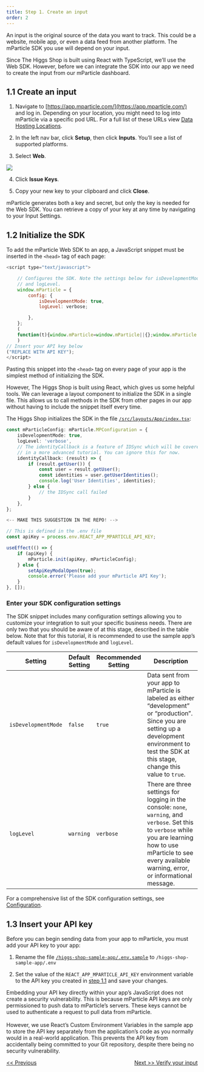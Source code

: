 ```yaml
---
title: Step 1. Create an input
order: 2
---
```


An input is the original source of the data you want to track. This could be a website, mobile app, or even a data feed from another platform. The mParticle SDK you use will depend on your input. 

Since The Higgs Shop is built using React with TypeScript, we’ll use the Web SDK. However, before we can integrate the SDK into our app we need to create the input from our mParticle dashboard.

## 1.1 Create an input

1. Navigate to [https://app.mparticle.com/](https://app.mparticle.com/) and log in. Depending on your location, you might need to log into mParticle via a specific pod URL. For a full list of these URLs view [Data Hosting Locations](https://docs.mparticle.com/developers/data-localization/#logging-into-mparticle).

2. In the left nav bar, click **Setup**, then click **Inputs**. You’ll see a list of supported platforms.

3. Select **Web**.

![](/images/web-e2e-screenshots/1-create-an-input/create-an-input-1.png)

4. Click **Issue Keys**.

5. Copy your new key to your clipboard and click **Close**.

<aside>
    mParticle generates both a key and secret, but only the key is needed for the Web SDK. You can retrieve a copy of your key at any time by navigating to your Input Settings. 
</aside>

## 1.2 Initialize the SDK

To add the mParticle Web SDK to an app, a JavaScript snippet must be inserted in the `<head>` tag of each page:

~~~javascript
<script type="text/javascript">

    // Configures the SDK. Note the settings below for isDevelopmentMode
    // and logLevel.
    window.mParticle = {
        config: {
            isDevelopmentMode: true,
            logLevel: verbose;

        },
    };
    (
    function(t){window.mParticle=window.mParticle||{};window.mParticle.EventType={Unknown:0,Navigation:1,Location:2,Search:3,Transaction:4,UserContent:5,UserPreference:6,Social:7,Other:8};window.mParticle.eCommerce={Cart:{}};window.mParticle.Identity={};window.mParticle.config=window.mParticle.config||{};window.mParticle.config.rq=[];window.mParticle.config.snippetVersion=2.3;window.mParticle.ready=function(t){window.mParticle.config.rq.push(t)};var e=["endSession","logError","logBaseEvent","logEvent","logForm","logLink","logPageView","setSessionAttribute","setAppName","setAppVersion","setOptOut","setPosition","startNewSession","startTrackingLocation","stopTrackingLocation"];var o=["setCurrencyCode","logCheckout"];var i=["identify","login","logout","modify"];e.forEach(function(t){window.mParticle[t]=n(t)});o.forEach(function(t){window.mParticle.eCommerce[t]=n(t,"eCommerce")});i.forEach(function(t){window.mParticle.Identity[t]=n(t,"Identity")});function n(e,o){return function(){if(o){e=o+"."+e}var t=Array.prototype.slice.call(arguments);t.unshift(e);window.mParticle.config.rq.push(t)}}var dpId,dpV,config=window.mParticle.config,env=config.isDevelopmentMode?1:0,dbUrl="?env="+env,dataPlan=window.mParticle.config.dataPlan;dataPlan&&(dpId=dataPlan.planId,dpV=dataPlan.planVersion,dpId&&(dpV&&(dpV<1||dpV>1e3)&&(dpV=null),dbUrl+="&plan_id="+dpId+(dpV?"&plan_version="+dpV:"")));var mp=document.createElement("script");mp.type="text/javascript";mp.async=true;mp.src=("https://jssdkcdns.mparticle.com/js/v2/"+t+"/mparticle.js" + dbUrl;var c=document.getElementsByTagName("script")[0];c.parentNode.insertBefore(mp,c)}
    )
// Insert your API key below
("REPLACE WITH API KEY");
</script>
~~~

Pasting this snippet into the `<head>` tag on every page of your app is the simplest method of initializing the SDK.

However, The Higgs Shop is built using React, which gives us some helpful tools. We can leverage a layout component to initialize the SDK in a single file. This allows us to call methods in the SDK from other pages in our app without having to include the snippet itself every time.

The Higgs Shop initializes the SDK in the file [`/src/layouts/App/index.tsx`](https://github.com/mParticle/mparticle-web-sample-apps/blob/main/core-sdk-samples/higgs-shop-sample-app/src/layouts/App/index.tsx):

~~~typescript
const mParticleConfig: mParticle.MPConfiguration = {
    isDevelopmentMode: true,
    logLevel: 'verbose',
    // The identityCallback is a feature of IDSync which will be covered
    // in a more advanced tutorial. You can ignore this for now.
    identityCallback: (result) => {
        if (result.getUser()) {
            const user = result.getUser();
            const identities = user.getUserIdentities();
            console.log('User Identities', identities);
        } else {
            // the IDSync call failed
        }
    },
};

<-- MAKE THIS SUGGESTION IN THE REPO! -->

// This is defined in the .env file
const apiKey = process.env.REACT_APP_MPARTICLE_API_KEY;

useEffect(() => {
    if (apiKey) {
        mParticle.init(apiKey, mParticleConfig);
    } else {
        setApiKeyModalOpen(true);
        console.error('Please add your mParticle API Key');
    }
}, []);
~~~

### Enter your SDK configuration settings

The SDK snippet includes many configuration settings allowing you to customize your integration to suit your specific business needs. There are only two that you should be aware of at this stage, described in the table below. Note that for this tutorial, it is recommended to use the sample app’s default values for `isDevelopmentMode` and `logLevel`.

| Setting | Default Setting | Recommended Setting | Description |
| --- | --- | --- | --- |
| `isDevelopmentMode` | `false` | `true` | Data sent from your app to mParticle is labeled as either “development” or “production”. Since you are setting up a development environment to test the SDK at this stage, change this value to `true`. |
| `logLevel` | `warning` | `verbose` | There are three settings for logging in the console: `none`, `warning`, and `verbose`. Set this to `verbose` while you are learning how to use mParticle to see every available warning, error, or informational message. |

For a comprehensive list of the SDK configuration settings, see [Configuration](/developers/sdk/web/configuration/).

## 1.3 Insert your API key

Before you can begin sending data from your app to mParticle, you must add your API key to your app:

1. Rename the file [`/higgs-shop-sample-app/.env.sample`](https://github.com/mParticle/mparticle-web-sample-apps/blob/main/core-sdk-samples/higgs-shop-sample-app/.env.sample) to `/higgs-shop-sample-app/.env`

2. Set the value of the `REACT_APP_MPARTICLE_API_KEY` environment variable to the API key you created in [step 1.1](/developers/quickstart/web/create-input/#11-create-an-input) and save your changes.

<aside>
    Embedding your API key directly within your app’s JavaScript does not create a security vulnerability. This is because mParticle API keys are only permissioned to push data to mParticle’s servers. These keys cannot be used to authenticate a request to pull data from mParticle.
    <br>
    <br>
    However, we use React’s Custom Environment Variables in the sample app to store the API key separately from the application’s code as you normally would in a real-world application. This prevents the API key from accidentally being committed to your Git repository, despite there being no security vulnerability.
</aside>

<a href="/developers/quickstart/web/overview/" style="position:relative; float:left"><< Previous</a>
<a href="/developers/quickstart/web/verify-input/" style="position:relative; float:right">Next >> Verify your input</a>